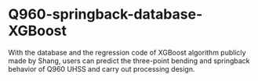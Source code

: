 # Q960-springback-database-XGBoost
With the database and the regression code of XGBoost algorithm publicly made by Shang, users can predict the three-point bending and springback behavior of Q960 UHSS and carry out processing design.
